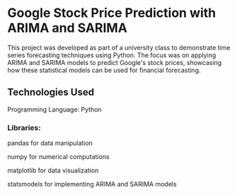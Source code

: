 # Google Stock Price Prediction with ARIMA and SARIMA
This project was developed as part of a university class to demonstrate time series forecasting techniques using Python. The focus was on applying ARIMA and SARIMA models to predict Google's stock prices, showcasing how these statistical models can be used for financial forecasting.

## Technologies Used
Programming Language: Python
### Libraries:
pandas for data manipulation

numpy for numerical computations

matplotlib for data visualization

statsmodels for implementing ARIMA and SARIMA models
